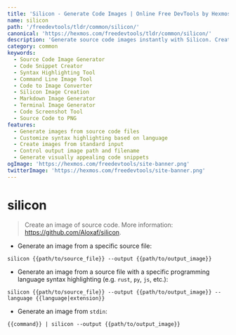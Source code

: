 ```yaml
---
title: 'Silicon - Generate Code Images | Online Free DevTools by Hexmos'
name: silicon
path: '/freedevtools/tldr/common/silicon/'
canonical: 'https://hexmos.com/freedevtools/tldr/common/silicon/'
description: 'Generate source code images instantly with Silicon. Create visually appealing code snippets for presentations and documentation. Free online tool, no registration required.'
category: common
keywords:
  - Source Code Image Generator
  - Code Snippet Creator
  - Syntax Highlighting Tool
  - Command Line Image Tool
  - Code to Image Converter
  - Silicon Image Creation
  - Markdown Image Generator
  - Terminal Image Generator
  - Code Screenshot Tool
  - Source Code to PNG
features:
  - Generate images from source code files
  - Customize syntax highlighting based on language
  - Create images from standard input
  - Control output image path and filename
  - Generate visually appealing code snippets
ogImage: 'https://hexmos.com/freedevtools/site-banner.png'
twitterImage: 'https://hexmos.com/freedevtools/site-banner.png'
---
```


# silicon

> Create an image of source code.
> More information: <https://github.com/Aloxaf/silicon>.

- Generate an image from a specific source file:

`silicon {{path/to/source_file}} --output {{path/to/output_image}}`

- Generate an image from a source file with a specific programming language syntax highlighting (e.g. `rust`, `py`, `js`, etc.):

`silicon {{path/to/source_file}} --output {{path/to/output_image}} --language {{language|extension}}`

- Generate an image from `stdin`:

`{{command}} | silicon --output {{path/to/output_image}}`
